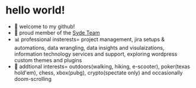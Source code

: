 # hello world!
-   👋 welcome to my github!
-   🏢 proud member of the [Syde Team](https://syde.com)
-   📊 professional insterests= project management, jira setups & automations, data wrangling, data insights and visulaizations, information technology services and support, exploring wordpress custom themes and plugins
-   🎨 addtional interests= outdoors(walking, hiking, e-scooter), poker(texas hold'em), chess, xbox(pubg), crypto(spectate only) and occasionally doom-scrolling

